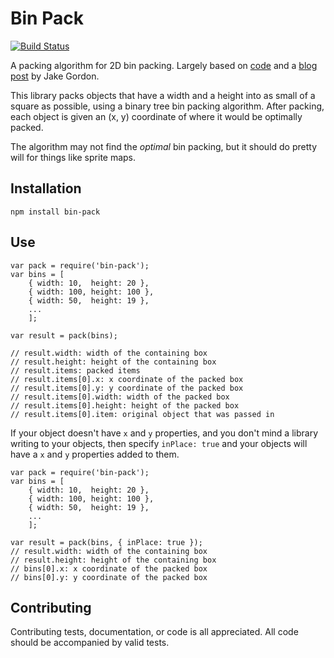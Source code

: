# Bin Pack

[![Build Status](https://travis-ci.org/bryanburgers/bin-pack.png?branch=master)](https://travis-ci.org/bryanburgers/bin-pack)

A packing algorithm for 2D bin packing. Largely based on [code][code] and a
[blog post][post] by Jake Gordon.

This library packs objects that have a width and a height into as small of a
square as possible, using a binary tree bin packing algorithm. After packing,
each object is given an (x, y) coordinate of where it would be optimally
packed.

The algorithm may not find the *optimal* bin packing, but it should do pretty
will for things like sprite maps.

## Installation

```
npm install bin-pack
```

## Use

```
var pack = require('bin-pack');
var bins = [
	{ width: 10,  height: 20 },
	{ width: 100, height: 100 },
	{ width: 50,  height: 19 },
	...
	];

var result = pack(bins);

// result.width: width of the containing box
// result.height: height of the containing box
// result.items: packed items
// result.items[0].x: x coordinate of the packed box
// result.items[0].y: y coordinate of the packed box
// result.items[0].width: width of the packed box
// result.items[0].height: height of the packed box
// result.items[0].item: original object that was passed in
```

If your object doesn't have `x` and `y` properties, and you don't mind a
library writing to your objects, then specify `inPlace: true` and your objects
will have a `x` and `y` properties added to them.

```
var pack = require('bin-pack');
var bins = [
	{ width: 10,  height: 20 },
	{ width: 100, height: 100 },
	{ width: 50,  height: 19 },
	...
	];

var result = pack(bins, { inPlace: true });
// result.width: width of the containing box
// result.height: height of the containing box
// bins[0].x: x coordinate of the packed box
// bins[0].y: y coordinate of the packed box
```

## Contributing

Contributing tests, documentation, or code is all appreciated. All code should
be accompanied by valid tests.

[code]: https://github.com/jakesgordon/bin-packing
[post]: http://codeincomplete.com/posts/2011/5/7/bin_packing/
